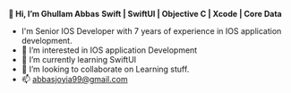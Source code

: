 **👋 Hi, I’m Ghullam Abbas** 
**Swift | SwiftUI | Objective C | Xcode | Core Data**

- I'm Senior IOS Developer with 7 years of experience in IOS application development.
- 👀 I’m interested in IOS application Development
- 🌱 I’m currently learning SwiftUI
- 💞️ I’m looking to collaborate on Learning stuff.
- 📫 abbasjoyia99@gmail.com

<!---
abbasjoyia99/abbasjoyia99 is a ✨ special ✨ repository because its `README.md` (this file) appears on your GitHub profile.
You can click the Preview link to take a look at your changes.
--->
